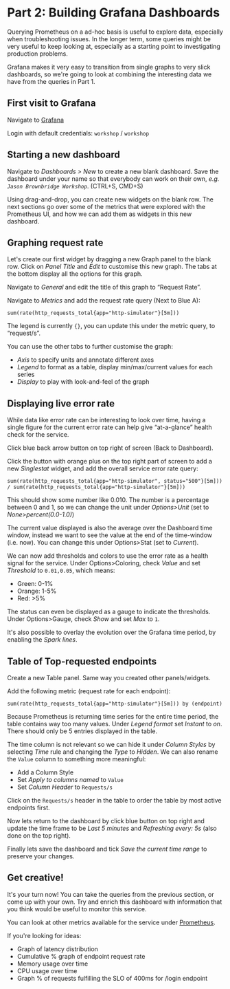 # Part 2: Building Grafana Dashboards

Querying Prometheus on a ad-hoc basis is useful to explore data, especially when troubleshooting issues. In the longer term, some queries might be very useful to keep looking at, especially as a starting point to investigating production problems.

Grafana makes it very easy to transition from single graphs to very slick dashboards, so we're going to look at combining the interesting data we have from the queries in Part 1.

## First visit to Grafana

Navigate to [Grafana](http://graphs.workshop.devops.beekeeper.rocks)

Login with default credentials: `workshop` / `workshop`

## Starting a new dashboard

Navigate to _Dashboards > New_ to create a new blank dashboard. Save the dashboard under your name so that everybody can work on their own, _e.g. `Jason Brownbridge Workshop`_. (CTRL+S, CMD+S)

Using drag-and-drop, you can create new widgets on the blank row. The next sections go over some of the metrics that were explored with the Prometheus UI, and how we can add them as widgets in this new dashboard.

## Graphing request rate

Let's create our first widget by dragging a new Graph panel to the blank row. Click on _Panel Title_ and _Edit_ to customise this new graph. The tabs at the bottom display all the options for this graph.

Navigate to _General_ and edit the title of this graph to “Request Rate”.

Navigate to _Metrics_ and add the request rate query (Next to Blue A):

    sum(rate(http_requests_total{app="http-simulator"}[5m]))

The legend is currently `{}`, you can update this under the metric query, to “request/s”.

You can use the other tabs to further customise the graph:
- _Axis_ to specify units and annotate different axes
- _Legend_ to format as a table, display min/max/current values for each series
- _Display_ to play with look-and-feel of the graph

## Displaying live error rate

While data like error rate can be interesting to look over time, having a single figure for the current error rate can help give “at-a-glance” health check for the service.

Click blue back arrow button on top right of screen (Back to Dashboard).

Click the button with orange plus on the top right part of screen to add a new _Singlestat_ widget, and add the overall service error rate query:

    sum(rate(http_requests_total{app="http-simulator", status="500"}[5m])) / sum(rate(http_requests_total{app="http-simulator"}[5m]))

This should show some number like 0.010. The number is a percentage between 0 and 1, so we can change the unit under _Options>Unit_ (set to _None>percent(0.0-1.0)_)

The current value displayed is also the average over the Dashboard time window, instead we want to see the value at the end of the time-window (i.e. now). You can change this under Options>Stat (set to _Current_).

We can now add thresholds and colors to use the error rate as a health signal for the service. Under Options>Coloring, check _Value_ and set _Threshold_ to `0.01,0.05`, which means:

- Green: 0-1%
- Orange: 1-5%
- Red: >5%

The status can even be displayed as a gauge to indicate the thresholds. Under Options>Gauge, check _Show_ and set _Max_ to `1`.

It's also possible to overlay the evolution over the Grafana time period, by enabling the _Spark lines_.

## Table of Top-requested endpoints

Create a new Table panel. Same way you created other panels/widgets.

Add the following metric (request rate for each endpoint):

    sum(rate(http_requests_total{app="http-simulator"}[5m])) by (endpoint)

Because Prometheus is returning time series for the entire time period, the table contains way too many values. Under _Legend format_ set _Instant_ to _on_. There should only be 5 entries displayed in the table.

The time column is not relevant so we can hide it under _Column Styles_ by selecting _Time_ rule and changing the _Type_ to _Hidden_. We can also rename the `Value` column to something more meaningful:

- Add a Column Style
- Set _Apply to columns named_ to `Value`
- Set _Column Header_ to `Requests/s`

Click on the `Requests/s` header in the table to order the table by most active endpoints first.

Now lets return to the dashboard by click blue button on top right and update the time frame to be _Last 5 minutes_ and _Refreshing every: 5s_ (also done on the top right).

Finally lets save the dashboard and tick _Save the current time range_ to preserve your changes.

## Get creative!

It's your turn now! You can take the queries from the previous section, or come up with your own. Try and enrich this dashboard with information that you think would be useful to monitor this service.

You can look at other metrics available for the service under [Prometheus](http://metrics.workshop.devops.beekeeper.rocks).

If you're looking for ideas:

- Graph of latency distribution
- Cumulative % graph of endpoint request rate
- Memory usage over time
- CPU usage over time
- Graph % of requests fulfilling the SLO of 400ms for /login endpoint